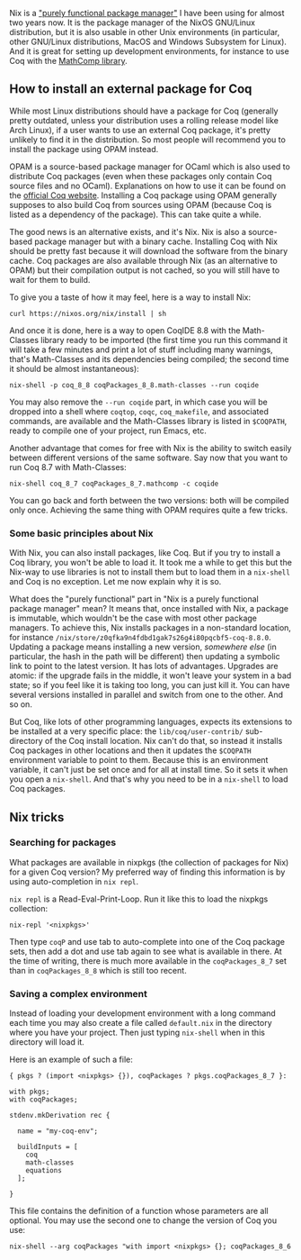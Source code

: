 Nix is a ["purely functional package manager"](https://nixos.org/nix/) I have been using for almost two years now. It is the package manager of the NixOS GNU/Linux distribution, but it is also usable in other Unix environments (in particular, other GNU/Linux distributions, MacOS and Windows Subsystem for Linux). And it is great for setting up development environments, for instance to use Coq with the [MathComp library](https://math-comp.github.io/math-comp/).

## How to install an external package for Coq

While most Linux distributions should have a package for Coq (generally pretty outdated, unless your distribution uses a rolling release model like Arch Linux), if a user wants to use an external Coq package, it's pretty unlikely to find it in the distribution. So most people will recommend you to install the package using OPAM instead.

OPAM is a source-based package manager for OCaml which is also used to distribute Coq packages (even when these packages only contain Coq source files and no OCaml). Explanations on how to use it can be found on the [official Coq website](https://coq.inria.fr/opam/www/using.html). Installing a Coq package using OPAM generally supposes to also build Coq from sources using OPAM (because Coq is listed as a dependency of the package). This can take quite a while.

The good news is an alternative exists, and it's Nix. Nix is also a source-based package manager but with a binary cache. Installing Coq with Nix should be pretty fast because it will download the software from the binary cache. Coq packages are also available through Nix (as an alternative to OPAM) but their compilation output is not cached, so you will still have to wait for them to build.

To give you a taste of how it may feel, here is a way to install Nix:

```
curl https://nixos.org/nix/install | sh
```

And once it is done, here is a way to open CoqIDE 8.8 with the Math-Classes library ready to be imported (the first time you run this command it will take a few minutes and print a lot of stuff including many warnings, that's Math-Classes and its dependencies being compiled; the second time it should be almost instantaneous):

```
nix-shell -p coq_8_8 coqPackages_8_8.math-classes --run coqide
```

You may also remove the `--run coqide` part, in which case you will be dropped into a shell where `coqtop`, `coqc`, `coq_makefile`, and associated commands, are available and the Math-Classes library is listed in `$COQPATH`, ready to compile one of your project, run Emacs, etc.

Another advantage that comes for free with Nix is the ability to switch easily between different versions of the same software. Say now that you want to run Coq 8.7 with Math-Classes:

```
nix-shell coq_8_7 coqPackages_8_7.mathcomp -c coqide
```

You can go back and forth between the two versions: both will be compiled only once. Achieving the same thing with OPAM requires quite a few tricks.

### Some basic principles about Nix

With Nix, you can also install packages, like Coq. But if you try to install a Coq library, you won't be able to load it. It took me a while to get this but the Nix-way to use libraries is not to install them but to load them in a `nix-shell` and Coq is no exception. Let me now explain why it is so.

What does the "purely functional" part in "Nix is a purely functional package manager" mean? It means that, once installed with Nix, a package is immutable, which wouldn't be the case with most other package managers. To achieve this, Nix installs packages in a non-standard location, for instance `/nix/store/z0qfka9n4fdbd1gak7s26g4i80pqcbf5-coq-8.8.0`. Updating a package means installing a new version, *somewhere else* (in particular, the hash in the path will be different) then updating a symbolic link to point to the latest version. It has lots of advantages. Upgrades are atomic: if the upgrade fails in the middle, it won't leave your system in a bad state; so if you feel like it is taking too long, you can just kill it. You can have several versions installed in parallel and switch from one to the other. And so on.

But Coq, like lots of other programming languages, expects its extensions to be installed at a very specific place: the `lib/coq/user-contrib/` sub-directory of the Coq install location. Nix can't do that, so instead it installs Coq packages in other locations and then it updates the `$COQPATH` environment variable to point to them. Because this is an environment variable, it can't just be set once and for all at install time. So it sets it when you open a `nix-shell`. And that's why you need to be in a `nix-shell` to load Coq packages.

## Nix tricks

### Searching for packages

What packages are available in nixpkgs (the collection of packages for Nix) for a given Coq version? My preferred way of finding this information is by using auto-completion in `nix repl`.

`nix repl` is a Read-Eval-Print-Loop. Run it like this to load the nixpkgs collection:

```
nix-repl '<nixpkgs>'
```

Then type `coqP` and use tab to auto-complete into one of the Coq package sets, then add a dot and use tab again to see what is available in there. At the time of writing, there is much more available in the `coqPackages_8_7` set than in `coqPackages_8_8` which is still too recent.

### Saving a complex environment

Instead of loading your development environment with a long command each time you may also create a file called `default.nix` in the directory where you have your project. Then just typing `nix-shell` when in this directory will load it.

Here is an example of such a file:

```
{ pkgs ? (import <nixpkgs> {}), coqPackages ? pkgs.coqPackages_8_7 }:

with pkgs;
with coqPackages;

stdenv.mkDerivation rec {

  name = "my-coq-env";

  buildInputs = [
    coq
    math-classes
    equations
  ];

}
```

This file contains the definition of a function whose parameters are all optional. You may use the second one to change the version of Coq you use:

```
nix-shell --arg coqPackages "with import <nixpkgs> {}; coqPackages_8_6
```
